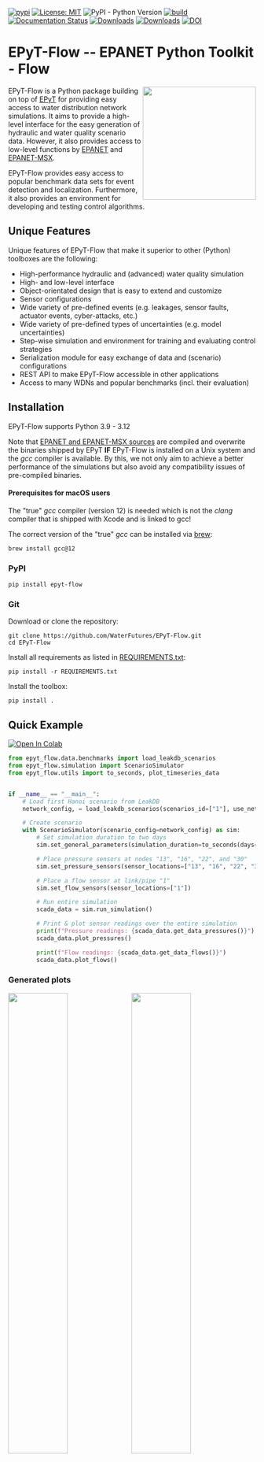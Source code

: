 [![pypi](https://img.shields.io/pypi/v/epyt-flow.svg)](https://pypi.org/project/epyt-flow/)
[![License: MIT](https://img.shields.io/badge/License-MIT-yellow.svg)](https://opensource.org/licenses/MIT)
![PyPI - Python Version](https://img.shields.io/pypi/pyversions/epyt-flow)
[![build](https://github.com/WaterFutures/EPyT-Flow/actions/workflows/build_tests.yml/badge.svg)](https://github.com/WaterFutures/EPyT-Flow/actions/workflows/build_tests.yml)
[![Documentation Status](https://readthedocs.org/projects/epyt-flow/badge/?version=stable)](https://epyt-flow.readthedocs.io/en/stable/?badge=stable)
[![Downloads](https://static.pepy.tech/badge/epyt-flow)](https://pepy.tech/project/epyt-flow)
[![Downloads](https://static.pepy.tech/badge/epyt-flow/month)](https://pepy.tech/project/epyt-flow)
[![DOI](https://joss.theoj.org/papers/10.21105/joss.07104/status.svg)](https://doi.org/10.21105/joss.07104)

# EPyT-Flow -- EPANET Python Toolkit - Flow

<img src="https://github.com/WaterFutures/EPyT-Flow/blob/main/docs/_static/net1_plot.png?raw=true" align="right" height="230px"/>

EPyT-Flow is a Python package building on top of [EPyT](https://github.com/OpenWaterAnalytics/EPyT) 
for providing easy access to water distribution network simulations.
It aims to provide a high-level interface for the easy generation of hydraulic and water quality scenario data.
However, it also provides access to low-level functions by [EPANET](https://github.com/USEPA/EPANET2.2) 
and [EPANET-MSX](https://github.com/USEPA/EPANETMSX/).

EPyT-Flow provides easy access to popular benchmark data sets for event detection and localization.
Furthermore, it also provides an environment for developing and testing control algorithms.


## Unique Features

Unique features of EPyT-Flow that make it superior to other (Python) toolboxes are the following:

- High-performance hydraulic and (advanced) water quality simulation
- High- and low-level interface
- Object-orientated design that is easy to extend and customize
- Sensor configurations
- Wide variety of pre-defined events (e.g. leakages, sensor faults, actuator events, cyber-attacks, etc.)
- Wide variety of pre-defined types of uncertainties (e.g. model uncertainties)
- Step-wise simulation and environment for training and evaluating control strategies
- Serialization module for easy exchange of data and (scenario) configurations
- REST API to make EPyT-Flow accessible in other applications
- Access to many WDNs and popular benchmarks (incl. their evaluation)


## Installation

EPyT-Flow supports Python 3.9 - 3.12

Note that [EPANET and EPANET-MSX sources](epyt_flow/EPANET/) are compiled and overwrite the binaries
shipped by EPyT **IF** EPyT-Flow is installed on a Unix system and the *gcc* compiler is available.
By this, we not only aim to achieve a better performance of the simulations but also avoid any
compatibility issues of pre-compiled binaries.

#### Prerequisites for macOS users
The "true" *gcc* compiler (version 12) is needed which is not the
*clang* compiler that is shipped with Xcode and is linked to gcc!

The correct version of the "true" *gcc* can be installed via [brew](https://brew.sh/):
```
brew install gcc@12
```

### PyPI

```
pip install epyt-flow
```

### Git
Download or clone the repository:
```
git clone https://github.com/WaterFutures/EPyT-Flow.git
cd EPyT-Flow
```

Install all requirements as listed in [REQUIREMENTS.txt](REQUIREMENTS.txt):
```
pip install -r REQUIREMENTS.txt
```

Install the toolbox:
```
pip install .
```

## Quick Example

<a target="_blank" href="https://colab.research.google.com/github/WaterFutures/EPyT-Flow/blob/main/docs/examples/basic_usage.ipynb">
<img src="https://colab.research.google.com/assets/colab-badge.svg" alt="Open In Colab"/>
</a>

```python
from epyt_flow.data.benchmarks import load_leakdb_scenarios
from epyt_flow.simulation import ScenarioSimulator
from epyt_flow.utils import to_seconds, plot_timeseries_data


if __name__ == "__main__":
    # Load first Hanoi scenario from LeakDB
    network_config, = load_leakdb_scenarios(scenarios_id=["1"], use_net1=False)

    # Create scenario
    with ScenarioSimulator(scenario_config=network_config) as sim:
        # Set simulation duration to two days
        sim.set_general_parameters(simulation_duration=to_seconds(days=2))

        # Place pressure sensors at nodes "13", "16", "22", and "30"
        sim.set_pressure_sensors(sensor_locations=["13", "16", "22", "30"])

        # Place a flow sensor at link/pipe "1"
        sim.set_flow_sensors(sensor_locations=["1"])

        # Run entire simulation
        scada_data = sim.run_simulation()

        # Print & plot sensor readings over the entire simulation
        print(f"Pressure readings: {scada_data.get_data_pressures()}")
        scada_data.plot_pressures()

        print(f"Flow readings: {scada_data.get_data_flows()}")
        scada_data.plot_flows()
```
### Generated plots

<div>
    <img src="https://github.com/WaterFutures/EPyT-Flow/blob/dev/docs/_static/examples_basic_usage_pressure.png?raw=true" width="49%"/>
    <img src="https://github.com/WaterFutures/EPyT-Flow/blob/dev/docs/_static/examples_basic_usage_flow.png?raw=true" width="49%"/>
</div>

## Documentation

Documentation is available on readthedocs: [https://epyt-flow.readthedocs.io/en/latest/](https://epyt-flow.readthedocs.io/en/stable)

## How to Get Started?

EPyT-Flow is accompanied by an extensive documentation
[https://epyt-flow.readthedocs.io/en/latest/](https://epyt-flow.readthedocs.io/en/stable)
(including many [examples](https://epyt-flow.readthedocs.io/en/stable/#examples)).

If you are new to water distribution networks, we recommend first to read the chapter on
[Modeling of Water Distribution Networks](https://epyt-flow.readthedocs.io/en/stable/tut.intro.html).
You might also want to check out some lecture notes on
[Smart Water Systems](https://github.com/KIOS-Research/ece808-smart-water-systems).

If you are already familiar with WDNs (and software such as EPANET), we recommend checking out
our [WDSA CCWI 2024 tutorial](https://github.com/WaterFutures/EPyT-and-EPyT-Flow-Tutorial) which
not only teaches you how to use EPyT and EPyT-Flow but also contains some examples of applying
Machine Learning in WDNs.
Besides that, you can read in-depth about the different functionalities of EPyT-Flow in the
[In-depth Tutorial](https://epyt-flow.readthedocs.io/en/stable/tutorial.html) of the documentation --
we recommend reading the chapters in the order in which they are presented;
you might decide to skip some of the last chapters if their content is not relevant to you.

## License

MIT license -- see [LICENSE](LICENSE)

## How to Cite?

If you use this software, please cite it as follows:

```bibtex
@article{Artelt2024,
    doi = {10.21105/joss.07104},
    url = {https://doi.org/10.21105/joss.07104},
    year = {2024},
    publisher = {The Open Journal},
    volume = {9},
    number = {103},
    pages = {7104},
    author = {André Artelt and Marios S. Kyriakou and Stelios G. Vrachimis and Demetrios G. Eliades and Barbara Hammer and Marios M. Polycarpou},
    title = {EPyT-Flow: A Toolkit for Generating Water Distribution Network Data},
    journal = {Journal of Open Source Software}
}
```

## How to get Support?

If you come across any bug or need assistance please feel free to open a new
[issue](https://github.com/WaterFutures/EPyT-Flow/issues/)
if non of the existing issues answers your questions.

## How to Contribute?

Contributions (e.g. creating issues, pull-requests, etc.) are welcome --
please make sure to read the [code of conduct](CODE_OF_CONDUCT.md) and
follow the [developers' guidelines](DEVELOPERS.md).
